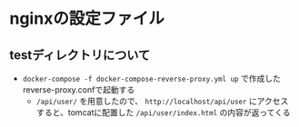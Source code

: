 # nginxの設定ファイル

## testディレクトリについて

- `docker-compose -f docker-compose-reverse-proxy.yml up` で作成したreverse-proxy.confで起動する
  - `/api/user/` を用意したので、 `http://localhost/api/user` にアクセスすると、tomcatに配置した `/api/user/index.html` の内容が返ってくる
